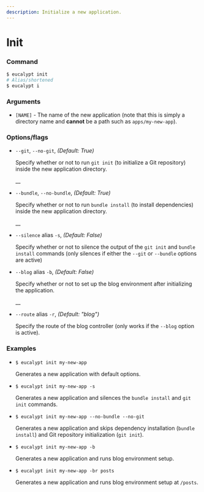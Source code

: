 ```yaml
---
description: Initialize a new application.
---
```


# Init

### Command

```bash
$ eucalypt init
# Alias/shortened
$ eucalypt i
```

### Arguments

* `[NAME]` - The name of the new application \(note that this is simply a directory name and **cannot** be a path such as `apps/my-new-app`\).

### Options/flags

* `--git`, `--no-git`, _\(Default: True\)_

  Specify whether or not to run `git init` \(to initialize a Git repository\) inside the new application directory.

  \_\_

* `--bundle`, `--no-bundle`, _\(Default: True\)_

  Specify whether or not to run `bundle install` \(to install dependencies\) inside the new application directory.

  \_\_

* `--silence` alias `-s`, _\(Default: False\)_

  Specify whether or not to silence the output of the `git init` and `bundle install` commands \(only silences if either the `--git` or `--bundle` options are active\)

* `--blog` alias `-b`, _\(Default: False\)_

  Specify whether or not to set up the blog environment after initializing the application.

  \_\_

* `--route` alias `-r`, _\(Default: "blog"\)_

  Specify the route of the blog controller \(only works if the `--blog` option is active\).

### Examples

* `$ eucalypt init my-new-app` 

  Generates a new application with default options.

* `$ eucalypt init my-new-app -s`

  Generates a new application and silences the `bundle install` and `git init` commands.

* `$ eucalypt init my-new-app --no-bundle --no-git` 

  Generates a new application and skips dependency installation \(`bundle install`\) and Git repository initialization \(`git init`\).

* `$ eucalypt init my-new-app -b` 

  Generates a new application and runs blog environment setup.

* `$ eucalypt init my-new-app -br posts` 

  Generates a new application and runs blog environment setup at `/posts`.

